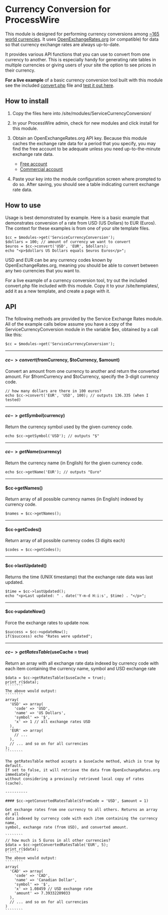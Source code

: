 # Currency Conversion for ProcessWire

This module is designed for performing currency conversions among [~165 world currencies](https://openexchangerates.org/currencies). 
It uses [OpenExchangeRates.org](http://www.openexchangerates.org)
(or compatible) for data so that currency exchange rates are always up-to-date. 

It provides various API functions that you can use to convert from one 
currency to another. This is especially handy for generating rate tables 
in multiple currencies or giving users of your site the option to see 
prices in their currency. 

**For a live example** of a basic currency conversion tool built with this module
see the included [convert.php](https://github.com/ryancramerdesign/ServiceCurrencyConversion/blob/master/convert.php) 
file and [test it out here](https://processwire.com/api/modules/cc-example/). 


## How to install

1. Copy the files here into /site/modules/ServiceCurrencyConversion/

2. In your ProcessWire admin, check for new modules and click install for this module.

3. Obtain an OpenExchangeRates.org API key. Because this module caches the exchange rate data
   for a period that you specify, you may find the free account to be adequate unless you need
   up-to-the-minute exchange rate data. 

    - [Free account](https://openexchangerates.org/signup/free)
    - [Commercial account](https://openexchangerates.org/signup)

4. Paste your key into the module configuration screen where prompted to do so.
   After saving, you should see a table indicating current exchange rate data. 


## How to use

Usage is best demonstrated by example. Here is a basic example that 
demonstrates conversion of a rate from USD (US Dollars) to EUR (Euros). The
context for these examples is from one of your site template files. 

``````
$cc = $modules->get('ServiceCurrencyConversion'); 
$dollars = 100; // amount of currency we want to convert
$euros = $cc->convert('USD', 'EUR', $dollars); 
echo "<p>$dollars US Dollars equals $euros Euros</p>"; 
``````

USD and EUR can be any currency codes known by OpenExchangeRates.org, meaning
you should be able to convert between any two currencies that you want to. 

For a live example of a currency conversion tool, try out the included convert.php
file included with this module. Copy it to your /site/templates/, add it as a new
template, and create a page with it. 


## API

The following methods are provided by the Service Exchange Rates module. 
All of the example calls below assume you have a copy of the ServiceCurrencyConversion
module in the variable $ex, obtained by a call like this: 

`````````
$cc = $modules->get('ServiceCurrencyConversion'); 
`````````

----------

#### $cc->convert($fromCurrency, $toCurrency, $amount)

Convert an amount from one currency to another and return the converted amount. 
For $fromCurrency and $toCurrency, specify the 3-digit currency code. 

`````````
// how many dollars are there in 100 euros?
echo $cc->convert('EUR', 'USD', 100); // outputs 136.335 (when I tested)
`````````

----------

#### $cc->getSymbol($currency)

Return the currency symbol used by the given currency code. 

`````````
echo $cc->getSymbol('USD'); // outputs "$"
`````````

----------

#### $cc->getName($currency)

Return the currency name (in English) for the given currency code. 

`````````
echo $cc->getName('EUR'); // outputs "Euro"
`````````

----------

#### $cc->getNames()

Return array of all possible currency names (in English) indexed by currency code. 

`````````
$names = $cc->getNames(); 
`````````

----------

#### $cc->getCodes()

Return array of all possible currency codes (3 digits each)

`````````
$codes = $cc->getCodes(); 
`````````

----------

#### $cc->lastUpdated()

Returns the time (UNIX timestamp) that the exchange rate data was last updated. 

````````
$time = $cc->lastUpdated();
echo "<p>Last updated: " . date('Y-m-d H:i:s', $time) . "</p>";
````````

----------

#### $cc->updateNow()

Force the exchange rates to update now. 

```````
$success = $cc->updateNow();
if($success) echo "Rates were updated";
```````

----------

#### $cc->getRatesTable($useCache = true)

Return an array with all exchange rate data indexed by currency code
with each item containing the currency name, symbol and USD exchange rate

`````````
$data = $cc->getRatesTable($useCache = true); 
print_r($data); 
````````
The above would output: 
````````
array(
  'USD' => array(
    'code' => 'USD',
    'name' => 'US Dollars',
    'symbol' => '$',
    'x' => 1 // all exchange rates USD
  ), 
  'EUR' => array(
    // ...	
  ), 
  // ... and so on for all currencies
); 
````````		

The getRatesTable method accepts a $useCache method, which is true by default.
If set to false, it will retrieve the data from OpenExchangeRates.org immediately
without considering a previously retrieved local copy of rates (cache). 

----------

#### $cc->getConvertedRatesTable($fromCode = 'USD', $amount = 1)

Get exchange rates from one currency to all others. Returns an array of all
data indexed by currency code with each item containing the currency name, 
symbol, exchange rate (from USD), and converted amount. 

````````
// how much is 5 Euros in all other currencies?
$data = $cc->getConvertedRatesTable('EUR', 5); 
print_r($data); 
````````
The above would output: 
````````
array(
  'CAD' => array(
    'code' => 'CAD',
    'name' => 'Canadian Dollar',
    'symbol' => '$',
    'x' => 1.08459 // USD exchange rate
    'amount' => 7.39332209033
  ),
  // ... and so on for all currencies
)
````````		

	
